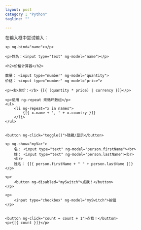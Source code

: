 ```yaml
---
layout: post
category : "Python"
tagline: ""

---
```


<div ng-app="blogposts" ng-init="names=[
{name:'Jani',country:'Norway'},
{name:'Hege',country:'Sweden'},
{name:'Kai',country:'Denmark'}]" ng-controller="personController">
    <p>在输入框中尝试输入：</p>

    <p ng-bind="name"></p>

    <p>姓名：<input type="text" ng-model="name"></p>

    <h2>价格计算器</h2>

    数量： <input type="number" ng-model="quantity">
    价格： <input type="number" ng-model="price">

    <p><b>总价：</b> {[{ (quantity * price) | currency }]}</p>

    <p>使用 ng-repeat 来循环数组</p>
    <ul>
        <li ng-repeat="x in names">
            {[{ x.name + ', ' + x.country }]}
        </li>
    </ul>


    <button ng-click="toggle()">隐藏/显示</button>

    <p ng-show="myVar">
        名： <input type="text" ng-model="person.firstName"><br>
        姓： <input type="text" ng-model="person.lastName"><br>
        <br>
        姓名： {[{ person.firstName + " " + person.lastName }]}
    </p>

    <p>
        <button ng-disabled="mySwitch">点我！</button>
    </p>

    <p>
        <input type="checkbox" ng-model="mySwitch">按钮
    </p>


    <button ng-click="count = count + 1">点我！</button>
    <p>{[{ count }]}</p>

</div>